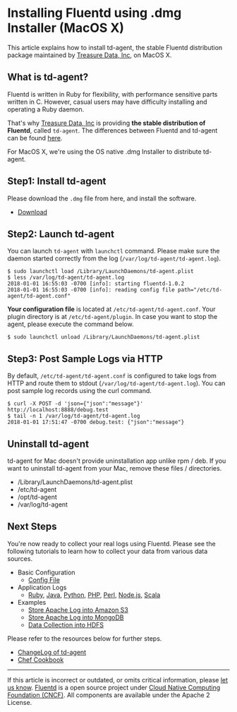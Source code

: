 # Installing Fluentd using .dmg Installer (MacOS X)

This article explains how to install td-agent, the stable Fluentd
distribution package maintained by [Treasure Data, Inc](https://www.treasuredata.com/), on MacOS X.


## What is td-agent?

Fluentd is written in Ruby for flexibility, with performance sensitive
parts written in C. However, casual users may have difficulty installing
and operating a Ruby daemon.

That's why [Treasure Data, Inc](https://www.treasuredata.com/) is
providing **the stable distribution of Fluentd**, called `td-agent`. The
differences between Fluentd and td-agent can be found
[here](https://www.fluentd.org/faqs).

For MacOS X, we're using the OS native .dmg Installer to distribute
td-agent.


## Step1: Install td-agent

Please download the `.dmg` file from here, and install the software.

-   [Download](https://td-agent-package-browser.herokuapp.com/3/macosx)


## Step2: Launch td-agent

You can launch `td-agent` with `launchctl` command. Please make sure the
daemon started correctly from the log
(`/var/log/td-agent/td-agent.log`).

``` {.CodeRay}
$ sudo launchctl load /Library/LaunchDaemons/td-agent.plist
$ less /var/log/td-agent/td-agent.log
2018-01-01 16:55:03 -0700 [info]: starting fluentd-1.0.2
2018-01-01 16:55:03 -0700 [info]: reading config file path="/etc/td-agent/td-agent.conf"
```

**Your configuration file** is located at `/etc/td-agent/td-agent.conf`.
Your plugin directory is at `/etc/td-agent/plugin`. In case you want to
stop the agent, please execute the command below.

``` {.CodeRay}
$ sudo launchctl unload /Library/LaunchDaemons/td-agent.plist
```


## Step3: Post Sample Logs via HTTP

By default, `/etc/td-agent/td-agent.conf` is configured to take logs
from HTTP and route them to stdout (`/var/log/td-agent/td-agent.log`).
You can post sample log records using the curl command.

``` {.CodeRay}
$ curl -X POST -d 'json={"json":"message"}' http://localhost:8888/debug.test
$ tail -n 1 /var/log/td-agent/td-agent.log
2018-01-01 17:51:47 -0700 debug.test: {"json":"message"}
```


## Uninstall td-agent

td-agent for Mac doesn't provide uninstallation app unlike rpm / deb. If
you want to uninstall td-agent from your Mac, remove these files /
directories.

-   /Library/LaunchDaemons/td-agent.plist
-   /etc/td-agent
-   /opt/td-agent
-   /var/log/td-agent


## Next Steps

You're now ready to collect your real logs using Fluentd. Please see the
following tutorials to learn how to collect your data from various data
sources.

-   Basic Configuration
    -   [Config File](/configuration/config-file.md)
-   Application Logs
    -   [Ruby](/articles/ruby.md), [Java](/articles/java.md), [Python](/articles/python.md), [PHP](/articles/php.md),
        [Perl](/articles/perl.md), [Node.js](/articles/nodejs.md), [Scala](/articles/scala.md)
-   Examples
    -   [Store Apache Log into Amazon S3](/articles/apache-to-s3.md)
    -   [Store Apache Log into MongoDB](/articles/apache-to-mongodb.md)
    -   [Data Collection into HDFS](/articles/http-to-hdfs.md)

Please refer to the resources below for further steps.

-   [ChangeLog of td-agent](http://docs.treasuredata.com/articles/td-agent-changelog)
-   [Chef Cookbook](https://github.com/treasure-data/chef-td-agent/)


------------------------------------------------------------------------

If this article is incorrect or outdated, or omits critical information, please [let us know](https://github.com/fluent/fluentd-docs/issues?state=open).
[Fluentd](http://www.fluentd.org/) is a open source project under [Cloud Native Computing Foundation (CNCF)](https://cncf.io/). All components are available under the Apache 2 License.
